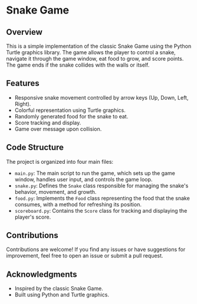 # Snake Game

## Overview

This is a simple implementation of the classic Snake Game using the Python Turtle graphics library. The game allows the player to control a snake, navigate it through the game window, eat food to grow, and score points. The game ends if the snake collides with the walls or itself.

## Features

- Responsive snake movement controlled by arrow keys (Up, Down, Left, Right).
- Colorful representation using Turtle graphics.
- Randomly generated food for the snake to eat.
- Score tracking and display.
- Game over message upon collision.

## Code Structure

The project is organized into four main files:

- `main.py`: The main script to run the game, which sets up the game window, handles user input, and controls the game loop.
- `snake.py`: Defines the `Snake` class responsible for managing the snake's behavior, movement, and growth.
- `food.py`: Implements the `Food` class representing the food that the snake consumes, with a method for refreshing its position.
- `scoreboard.py`: Contains the `Score` class for tracking and displaying the player's score.

## Contributions

Contributions are welcome! If you find any issues or have suggestions for improvement, feel free to open an issue or submit a pull request.


## Acknowledgments

- Inspired by the classic Snake Game.
- Built using Python and Turtle graphics.
